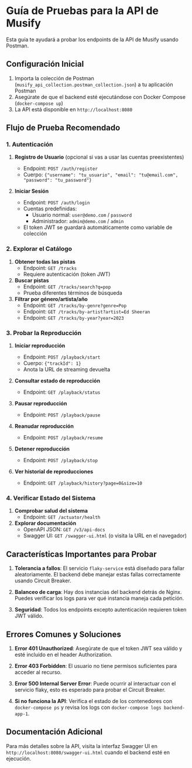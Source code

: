 # Guía de Pruebas para la API de Musify

Esta guía te ayudará a probar los endpoints de la API de Musify usando Postman.

## Configuración Inicial

1. Importa la colección de Postman (`musify_api_collection.postman_collection.json`) a tu aplicación Postman
2. Asegúrate de que el backend esté ejecutándose con Docker Compose (`docker-compose up`)
3. La API está disponible en `http://localhost:8080`

## Flujo de Prueba Recomendado

### 1. Autenticación

1. **Registro de Usuario** (opcional si vas a usar las cuentas preexistentes)

   - Endpoint: `POST /auth/register`
   - Cuerpo: `{"username": "tu_usuario", "email": "tu@email.com", "password": "tu_password"}`

2. **Iniciar Sesión**
   - Endpoint: `POST /auth/login`
   - Cuentas predefinidas:
     - Usuario normal: `user@demo.com` / `password`
     - Administrador: `admin@demo.com` / `admin`
   - El token JWT se guardará automáticamente como variable de colección

### 2. Explorar el Catálogo

1. **Obtener todas las pistas**
   - Endpoint: `GET /tracks`
   - Requiere autenticación (token JWT)
2. **Buscar pistas**
   - Endpoint: `GET /tracks/search?q=pop`
   - Prueba diferentes términos de búsqueda
3. **Filtrar por género/artista/año**
   - Endpoint: `GET /tracks/by-genre?genre=Pop`
   - Endpoint: `GET /tracks/by-artist?artist=Ed Sheeran`
   - Endpoint: `GET /tracks/by-year?year=2023`

### 3. Probar la Reproducción

1. **Iniciar reproducción**

   - Endpoint: `POST /playback/start`
   - Cuerpo: `{"trackId": 1}`
   - Anota la URL de streaming devuelta

2. **Consultar estado de reproducción**
   - Endpoint: `GET /playback/status`
3. **Pausar reproducción**
   - Endpoint: `POST /playback/pause`
4. **Reanudar reproducción**
   - Endpoint: `POST /playback/resume`
5. **Detener reproducción**

   - Endpoint: `POST /playback/stop`

6. **Ver historial de reproducciones**
   - Endpoint: `GET /playback/history?page=0&size=10`

### 4. Verificar Estado del Sistema

1. **Comprobar salud del sistema**
   - Endpoint: `GET /actuator/health`
2. **Explorar documentación**
   - OpenAPI JSON: `GET /v3/api-docs`
   - Swagger UI: `GET /swagger-ui.html` (o visita la URL en el navegador)

## Características Importantes para Probar

1. **Tolerancia a fallos**: El servicio `flaky-service` está diseñado para fallar aleatoriamente. El backend debe manejar estas fallas correctamente usando Circuit Breaker.

2. **Balanceo de carga**: Hay dos instancias del backend detrás de Nginx. Puedes verificar los logs para ver qué instancia maneja cada petición.

3. **Seguridad**: Todos los endpoints excepto autenticación requieren token JWT válido.

## Errores Comunes y Soluciones

1. **Error 401 Unauthorized**: Asegúrate de que el token JWT sea válido y esté incluido en el header Authorization.

2. **Error 403 Forbidden**: El usuario no tiene permisos suficientes para acceder al recurso.

3. **Error 500 Internal Server Error**: Puede ocurrir al interactuar con el servicio flaky, esto es esperado para probar el Circuit Breaker.

4. **Si no funciona la API**: Verifica el estado de los contenedores con `docker-compose ps` y revisa los logs con `docker-compose logs backend-app-1`.

## Documentación Adicional

Para más detalles sobre la API, visita la interfaz Swagger UI en `http://localhost:8080/swagger-ui.html` cuando el backend esté en ejecución.
